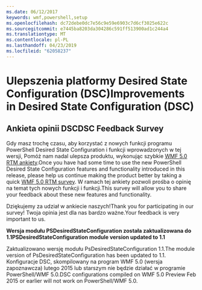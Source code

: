 ```yaml
---
ms.date: 06/12/2017
keywords: wmf,powershell,setup
ms.openlocfilehash: dc72debe0dc7e56c9e59e6903c7d6cf3025e622c
ms.sourcegitcommit: e7445ba8203da304286c591ff513900ad1c244a4
ms.translationtype: MT
ms.contentlocale: pl-PL
ms.lasthandoff: 04/23/2019
ms.locfileid: "62058237"
---
```

# <a name="improvements-in-desired-state-configuration-dsc"></a><span data-ttu-id="db48f-102">Ulepszenia platformy Desired State Configuration (DSC)</span><span class="sxs-lookup"><span data-stu-id="db48f-102">Improvements in Desired State Configuration (DSC)</span></span>

## <a name="dsc-feedback-survey"></a><span data-ttu-id="db48f-103">Ankieta opinii DSC</span><span class="sxs-lookup"><span data-stu-id="db48f-103">DSC Feedback Survey</span></span>

<span data-ttu-id="db48f-104">Gdy masz trochę czasu, aby korzystać z nowych funkcji programu PowerShell Desired State Configuration i funkcji wprowadzonych w tej wersji, Pomóż nam nadal ulepsza produktu, wykonując szybkie [WMF 5.0 RTM ankiety](https://www.surveymonkey.com/r/SGLQM5W).</span><span class="sxs-lookup"><span data-stu-id="db48f-104">Once you have had some time to use the new PowerShell Desired State Configuration features and functionality introduced in this release, please help us continue making the product better by taking a quick [WMF 5.0 RTM survey](https://www.surveymonkey.com/r/SGLQM5W).</span></span> <span data-ttu-id="db48f-105">W ramach tej ankiety pozwoli prośba o opinię na temat tych nowych funkcji i funkcji.</span><span class="sxs-lookup"><span data-stu-id="db48f-105">This survey will allow you to share your feedback about these new features and functionality.</span></span>

<span data-ttu-id="db48f-106">Dziękujemy za udział w ankiecie naszych!</span><span class="sxs-lookup"><span data-stu-id="db48f-106">Thank you for participating in our survey!</span></span> <span data-ttu-id="db48f-107">Twoja opinia jest dla nas bardzo ważne.</span><span class="sxs-lookup"><span data-stu-id="db48f-107">Your feedback is very important to us.</span></span>

<span data-ttu-id="db48f-108">**Wersja modułu PSDesiredStateConfiguration została zaktualizowana do 1.1**</span><span class="sxs-lookup"><span data-stu-id="db48f-108">**PSDesiredStateConfiguration module version updated to 1.1**</span></span>

<span data-ttu-id="db48f-109">Zaktualizowano wersję modułu PsDesiredStateConfiguration 1.1.</span><span class="sxs-lookup"><span data-stu-id="db48f-109">The module version of PsDesiredStateConfiguration has been updated to 1.1.</span></span> <span data-ttu-id="db48f-110">Konfiguracje DSC, skompilowany na program WMF 5.0 (wersja zapoznawcza) lutego 2015 lub starszym nie będzie działać w programie PowerShell/WMF 5.0.</span><span class="sxs-lookup"><span data-stu-id="db48f-110">DSC configurations compiled on WMF 5.0 Preview Feb 2015 or earlier will not work on PowerShell/WMF 5.0.</span></span>
